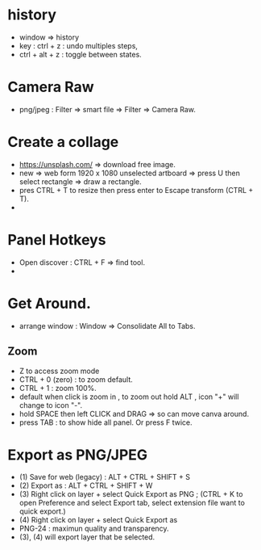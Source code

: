 # history 
- window => history
- key : ctrl + z : undo multiples steps,
- ctrl + alt + z : toggle between states.



# Camera Raw 
- png/jpeg : Filter => smart file => Filter => Camera Raw.


# Create a collage
- https://unsplash.com/  => download free image.
- new => web form 1920 x 1080 unselected artboard => press U then select rectangle => draw a rectangle.
- pres CTRL + T to resize then press enter to Escape transform (CTRL + T).
- 

# Panel Hotkeys
- Open discover : CTRL + F => find tool.
- 

# Get Around. 
- arrange window : Window => Consolidate All to Tabs.


## Zoom 
- Z to access zoom mode
- CTRL + 0 (zero) : to zoom default.
- CTRL + 1 : zoom 100%.
- default when click is zoom in , to zoom out hold ALT , icon "+" will change to icon "-".
- hold SPACE then left CLICK and DRAG =>  so can move canva around.
- press TAB : to show hide all panel. Or press F twice.


# Export as PNG/JPEG
- (1) Save for web (legacy) : ALT + CTRL + SHIFT + S
- (2) Export as : ALT + CTRL + SHIFT + W
- (3) Right click on layer + select Quick Export as PNG ; (CTRL + K to open Preference and select Export tab, select extension file want to quick export.)
- (4) Right click on layer + select Quick Export as 
- PNG-24 : maximun quality and transparency.
- (3), (4) will export layer that be selected.
